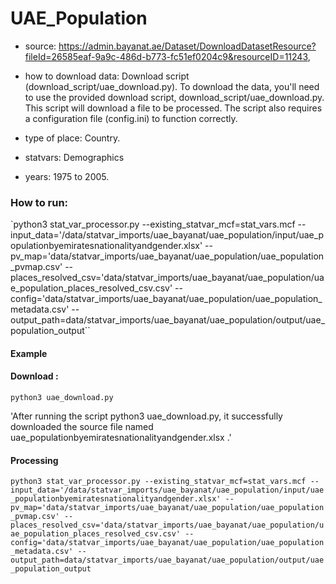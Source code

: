 # UAE_Population

- source: https://admin.bayanat.ae/Dataset/DownloadDatasetResource?fileId=26585eaf-9a9c-486d-b773-fc51ef0204c9&resourceID=11243, 

- how to download data: Download script (download_script/uae_download.py).
    To download the data, you'll need to use the provided download script, download_script/uae_download.py. This script will download a file to be processed. The script also requires a configuration file (config.ini) to function correctly.

- type of place: Country.

- statvars: Demographics

- years: 1975 to 2005.


### How to run:

`python3 stat_var_processor.py --existing_statvar_mcf=stat_vars.mcf --input_data='/data/statvar_imports/uae_bayanat/uae_population/input/uae_populationbyemiratesnationalityandgender.xlsx' --pv_map='data/statvar_imports/uae_bayanat/uae_population/uae_population_pvmap.csv' --places_resolved_csv='data/statvar_imports/uae_bayanat/uae_population/uae_population_places_resolved_csv.csv' --config='data/statvar_imports/uae_bayanat/uae_population/uae_population_metadata.csv' --output_path=data/statvar_imports/uae_bayanat/uae_population/output/uae_population_output``

#### Example
#### Download : 
`python3 uae_download.py`

'After running the script python3 uae_download.py, it successfully downloaded the source file named uae_populationbyemiratesnationalityandgender.xlsx .'

#### Processing
`python3 stat_var_processor.py --existing_statvar_mcf=stat_vars.mcf --input_data='/data/statvar_imports/uae_bayanat/uae_population/input/uae_populationbyemiratesnationalityandgender.xlsx' --pv_map='data/statvar_imports/uae_bayanat/uae_population/uae_population_pvmap.csv' --places_resolved_csv='data/statvar_imports/uae_bayanat/uae_population/uae_population_places_resolved_csv.csv' --config='data/statvar_imports/uae_bayanat/uae_population/uae_population_metadata.csv' --output_path=data/statvar_imports/uae_bayanat/uae_population/output/uae_population_output`


